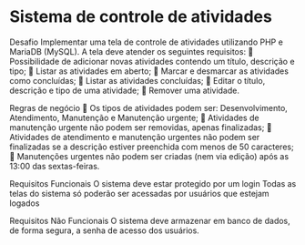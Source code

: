# Sistema de controle de atividades
 
Desafio
Implementar uma tela de controle de atividades utilizando PHP e MariaDB (MySQL).
A tela deve atender os seguintes requisitos:
 Possibilidade de adicionar novas atividades contendo um título, descrição e tipo;
 Listar as atividades em aberto;
 Marcar e desmarcar as atividades como concluídas;
 Listar as atividades concluídas;
 Editar o título, descrição e tipo de uma atividade;
 Remover uma atividade.

Regras de negócio
 Os tipos de atividades podem ser: Desenvolvimento, Atendimento, Manutenção e Manutenção urgente;
 Atividades de manutenção urgente não podem ser removidas, apenas finalizadas;
 Atividades de atendimento e manutenção urgentes não podem ser finalizadas se a descrição estiver preenchida com menos de 50 caracteres;
 Manutenções urgentes não podem ser criadas (nem via edição) após as 13:00 das sextas-feiras.

Requisitos Funcionais
O sistema deve estar protegido por um login
Todas as telas do sistema só poderão ser acessadas por usuários que estejam logados

Requisitos Não Funcionais
O sistema deve armazenar em banco de dados, de forma segura, a senha de acesso dos usuários.